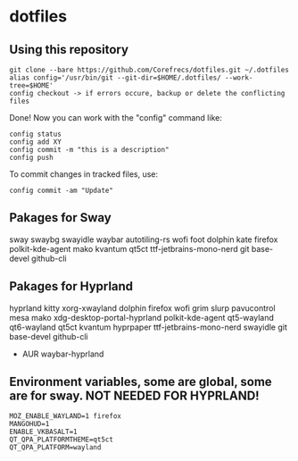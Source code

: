 # dotfiles

## Using this repository
~~~
git clone --bare https://github.com/Corefrecs/dotfiles.git ~/.dotfiles 
alias config='/usr/bin/git --git-dir=$HOME/.dotfiles/ --work-tree=$HOME'
config checkout -> if errors occure, backup or delete the conflicting files
~~~
Done! Now you can work with the "config" command like:
~~~
config status
config add XY 
config commit -m "this is a description"
config push
~~~
To commit changes in tracked files, use:
~~~
config commit -am "Update"
~~~

## Pakages for Sway
sway swaybg swayidle waybar autotiling-rs wofi foot dolphin kate firefox polkit-kde-agent mako kvantum qt5ct ttf-jetbrains-mono-nerd git base-devel github-cli

## Pakages for Hyprland
hyprland kitty xorg-xwayland dolphin firefox wofi grim slurp pavucontrol mesa mako xdg-desktop-portal-hyprland polkit-kde-agent qt5-wayland qt6-wayland qt5ct kvantum hyprpaper ttf-jetbrains-mono-nerd swayidle git base-devel github-cli

- AUR
waybar-hyprland

## Environment variables, some are global, some are for sway. NOT NEEDED FOR HYPRLAND!
~~~
MOZ_ENABLE_WAYLAND=1 firefox
MANGOHUD=1
ENABLE_VKBASALT=1
QT_QPA_PLATFORMTHEME=qt5ct
QT_QPA_PLATFORM=wayland
~~~
